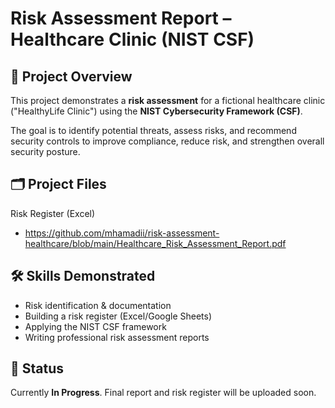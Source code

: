 # Risk Assessment Report – Healthcare Clinic (NIST CSF)

## 📌 Project Overview
This project demonstrates a **risk assessment** for a fictional healthcare clinic ("HealthyLife Clinic") using the **NIST Cybersecurity Framework (CSF)**.

The goal is to identify potential threats, assess risks, and recommend security controls to improve compliance, reduce risk, and strengthen overall security posture.  

## 🗂️ Project Files
Risk Register (Excel)
-   https://github.com/mhamadii/risk-assessment-healthcare/blob/main/Healthcare_Risk_Assessment_Report.pdf

## 🛠️ Skills Demonstrated
- Risk identification & documentation  
- Building a risk register (Excel/Google Sheets)  
- Applying the NIST CSF framework  
- Writing professional risk assessment reports  

## 🚧 Status
Currently **In Progress**. Final report and risk register will be uploaded soon.  
